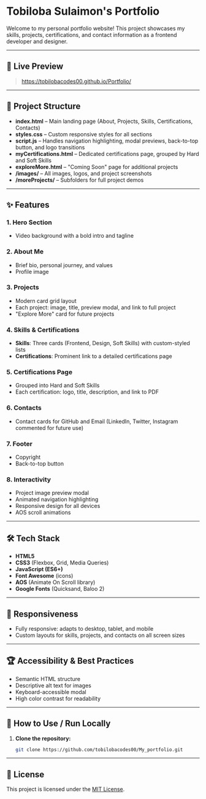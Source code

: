 # Tobiloba Sulaimon's Portfolio

Welcome to my personal portfolio website! This project showcases my skills, projects, certifications, and contact information as a frontend developer and designer.

---

## 🚀 Live Preview

> https://tobilobacodes00.github.io/Portfolio/ 
> 

---

## 📁 Project Structure

- **index.html** – Main landing page (About, Projects, Skills, Certifications, Contacts)
- **styles.css** – Custom responsive styles for all sections
- **script.js** – Handles navigation highlighting, modal previews, back-to-top button, and logo transitions
- **myCertifications.html** – Dedicated certifications page, grouped by Hard and Soft Skills
- **exploreMore.html** – "Coming Soon" page for additional projects
- **/images/** – All images, logos, and project screenshots
- **/moreProjects/** – Subfolders for full project demos

---

## ✨ Features

### 1. **Hero Section**
- Video background with a bold intro and tagline

### 2. **About Me**
- Brief bio, personal journey, and values
- Profile image

### 3. **Projects**
- Modern card grid layout
- Each project: image, title, preview modal, and link to full project
- "Explore More" card for future projects

### 4. **Skills & Certifications**
- **Skills**: Three cards (Frontend, Design, Soft Skills) with custom-styled lists
- **Certifications**: Prominent link to a detailed certifications page

### 5. **Certifications Page**
- Grouped into Hard and Soft Skills
- Each certification: logo, title, description, and link to PDF

### 6. **Contacts**
- Contact cards for GitHub and Email (LinkedIn, Twitter, Instagram commented for future use)

### 7. **Footer**
- Copyright
- Back-to-top button

### 8. **Interactivity**
- Project image preview modal
- Animated navigation highlighting
- Responsive design for all devices
- AOS scroll animations

---

## 🛠️ Tech Stack

- **HTML5**
- **CSS3** (Flexbox, Grid, Media Queries)
- **JavaScript (ES6+)**
- **Font Awesome** (icons)
- **AOS** (Animate On Scroll library)
- **Google Fonts** (Quicksand, Baloo 2)

---

## 📱 Responsiveness

- Fully responsive: adapts to desktop, tablet, and mobile
- Custom layouts for skills, projects, and contacts on all screen sizes

---

## 🏆 Accessibility & Best Practices

- Semantic HTML structure
- Descriptive alt text for images
- Keyboard-accessible modal
- High color contrast for readability

---

## 📝 How to Use / Run Locally

1. **Clone the repository:**
   ```sh
   git clone https://github.com/tobilobacodes00/My_portfolio.git

---

## 📜 License

This project is licensed under the [MIT License](./LICENSE).
